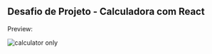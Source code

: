 ## Desafio de Projeto - Calculadora com React

Preview:

![calculator only](https://user-images.githubusercontent.com/117487712/210248422-83d35625-c3e4-46d8-8801-094bc993bb8a.JPG)
